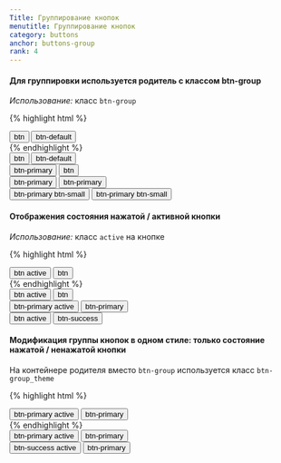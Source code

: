 ```yaml
---
Title: Группирование кнопок
menutitle: Группирование кнопок
category: buttons
anchor: buttons-group
rank: 4
---
```



#### Для группировки используется родитель с классом btn-group

_Использование:_ класс `btn-group`

{% highlight html %}
<div class="btn-group">
  <button class="btn">btn</button>
  <button class="btn-default">btn-default</button>
</div>
{% endhighlight %}
<div class="bs-docs-example">
  <div class="btn-group mr-20">
    <button class="btn">btn</button>
    <button class="btn-default">btn-default</button>
  </div>

  <div class="btn-group mr-20">
    <button class="btn-primary">btn-primary</button>
    <button class="btn">btn</button>
  </div>

  <div class="btn-group mr-20">
    <button class="btn-primary">btn-primary</button>
    <button class="btn-primary">btn-primary</button>
  </div>

  <div class="btn-group">
    <button class="btn-primary btn-small">btn-primary btn-small</button>
    <button class="btn-primary btn-small">btn-primary btn-small</button>
  </div>
</div>

#### Отображения состояния нажатой / активной кнопки

_Использование:_ класс `active` на кнопке

{% highlight html %}
<div class="btn-group">
  <button class="btn active">btn active</button>
  <button class="btn">btn</button>
</div>
{% endhighlight %}
<div class="bs-docs-example">
  <div class="btn-group mr-20">
    <button class="btn active">btn active</button>
    <button class="btn">btn</button>
  </div>

  <div class="btn-group mr-20">
    <button class="btn-primary active">btn-primary active</button>
    <button class="btn-primary">btn-primary</button>
  </div>

  <div class="btn-group">
    <button class="btn active">btn active</button>
    <button class="btn-success">btn-success</button>
  </div>
</div>

#### Модификация группы кнопок в одном стиле: только состояние нажатой / ненажатой кнопки

На контейнере родителя вместо `btn-group` используется класс `btn-group_theme`

{% highlight html %}
<div class="btn-group_theme">
  <button class="btn-primary active">btn-primary active</button>
  <button class="btn-primary">btn-primary</button>
</div>
{% endhighlight %}
<div class="bs-docs-example">
  <div class="btn-group_theme mr-20">
    <button class="btn-primary active">btn-primary active</button>
    <button class="btn-primary">btn-primary</button>
  </div>

  <div class="btn-group_theme mr-20">
    <button class="btn-success active">btn-success active</button>
    <button class="btn-primary">btn-primary</button>
  </div>
</div>

